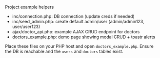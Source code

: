 Project example helpers

- inc/connection.php: DB connection (update creds if needed)
- inc/seed_admin.php: create default admin/user (admin/admin123, user/user123)
- ajax/doctor_api.php: example AJAX CRUD endpoint for doctors
- doctors_example.php: demo page showing modal CRUD + toastr alerts

Place these files on your PHP host and open `doctors_example.php`. Ensure the DB is reachable and the `users` and `doctors` tables exist.
